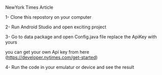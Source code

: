 NewYork Times Article

1- Clone this repostory on your computer

2- Run Android Studio and open exciting project

3- Go to data package and open Config.java file replace the ApiKey with yours

   you can get your own Api key from here (https://developer.nytimes.com/get-started)
   
4- Run the code in your emulatur or device and see the result 
